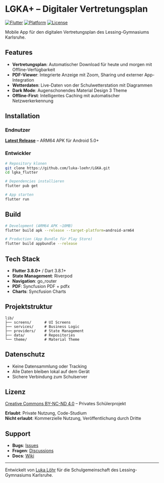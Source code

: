 # LGKA+ – Digitaler Vertretungsplan

[![Flutter](https://img.shields.io/badge/Flutter-3.8.0+-02569B?style=flat&logo=flutter&logoColor=white)](https://flutter.dev)
[![Platform](https://img.shields.io/badge/Platform-Android%20%7C%20iOS-green?style=flat)](https://github.com/luka-loehr/LGKA/releases)
[![License](https://img.shields.io/badge/License-CC%20BY--NC--ND%204.0-orange?style=flat)](LICENSE)

Mobile App für den digitalen Vertretungsplan des Lessing-Gymnasiums Karlsruhe.

## Features

- **Vertretungsplan**: Automatischer Download für heute und morgen mit Offline-Verfügbarkeit
- **PDF-Viewer**: Integrierte Anzeige mit Zoom, Sharing und externer App-Integration  
- **Wetterdaten**: Live-Daten von der Schulwetterstation mit Diagrammen
- **Dark Mode**: Augenschonendes Material Design 3 Theme
- **Offline-First**: Intelligentes Caching mit automatischer Netzwerkerkennung

## Installation

### Endnutzer
**[Latest Release](https://github.com/luka-loehr/LGKA/releases/latest)** – ARM64 APK für Android 5.0+

### Entwickler
```bash
# Repository klonen
git clone https://github.com/luka-loehr/LGKA.git
cd lgka_flutter

# Dependencies installieren
flutter pub get

# App starten
flutter run
```

## Build

```bash
# Development (ARM64 APK ~10MB)
flutter build apk --release --target-platform=android-arm64

# Production (App Bundle für Play Store)
flutter build appbundle --release
```

## Tech Stack

- **Flutter 3.8.0+** / Dart 3.8.1+
- **State Management**: Riverpod
- **Navigation**: go_router  
- **PDF**: Syncfusion PDF + pdfx
- **Charts**: Syncfusion Charts

## Projektstruktur

```
lib/
├── screens/      # UI Screens
├── services/     # Business Logic
├── providers/    # State Management
├── data/         # Repositories
└── theme/        # Material Theme
```

## Datenschutz

- Keine Datensammlung oder Tracking
- Alle Daten bleiben lokal auf dem Gerät
- Sichere Verbindung zum Schulserver

## Lizenz

[Creative Commons BY-NC-ND 4.0](LICENSE) – Privates Schülerprojekt

**Erlaubt**: Private Nutzung, Code-Studium  
**Nicht erlaubt**: Kommerzielle Nutzung, Veröffentlichung durch Dritte

## Support

- **Bugs**: [Issues](https://github.com/luka-loehr/LGKA/issues)
- **Fragen**: [Discussions](https://github.com/luka-loehr/LGKA/discussions)
- **Docs**: [Wiki](https://github.com/luka-loehr/LGKA/wiki)

---

Entwickelt von [Luka Löhr](https://github.com/luka-loehr) für die Schulgemeinschaft des Lessing-Gymnasiums Karlsruhe.
